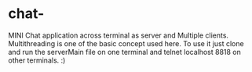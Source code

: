 # chat-
MINI Chat application across terminal as server and  Multiple clients.
Multithreading is one of the basic concept used here.
To use it just clone and run the serverMain file on one terminal and telnet localhost 8818 on other terminals.
:)
